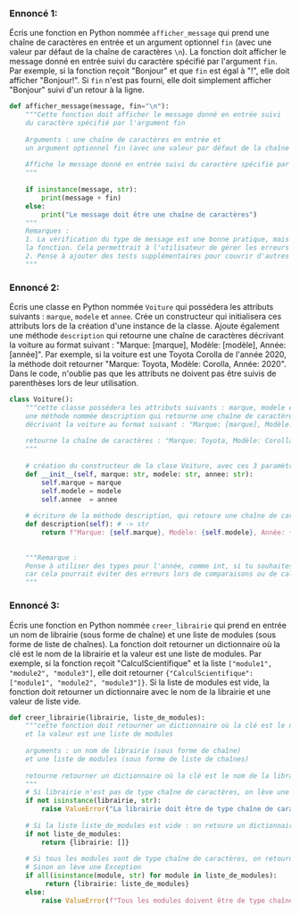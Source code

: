 ### Ennoncé 1:
Écris une fonction en Python nommée ```afficher_message``` qui prend une chaîne de caractères en entrée et 
un argument optionnel ```fin``` (avec une valeur par défaut de la chaîne de caractères ```\n```). 
La fonction doit afficher le message donné en entrée suivi du caractère spécifié par l'argument ```fin```. 
Par exemple, si la fonction reçoit "Bonjour" et que ```fin``` est égal à "!", elle doit afficher "Bonjour!". 
Si ```fin``` n'est pas fourni, elle doit simplement afficher "Bonjour" suivi d'un retour à la ligne.
```python
def afficher_message(message, fin="\n"):
    """Cette fonction doit afficher le message donné en entrée suivi 
    du caractère spécifié par l'argument fin
    
    Arguments : une chaîne de caractères en entrée et 
    un argument optionnel fin (avec une valeur par défaut de la chaîne de caractères \n)
    
    Affiche le message donné en entrée suivi du caractère spécifié par l'argument fin
    """
    
    if isinstance(message, str):
        print(message + fin)
    else:
        print("Le message doit être une chaîne de caractères")
    """
    Remarques :
    1. La vérification du type de message est une bonne pratique, mais il serait préférable de lever une exception plutôt que d'afficher un message d'erreur dans 
    la fonction. Cela permettrait à l'utilisateur de gérer les erreurs de manière plus appropriée.
    2. Pense à ajouter des tests supplémentaires pour couvrir d'autres cas, comme des chaînes vides ou des caractères spéciaux.
    """
```

### Ennoncé 2:
Écris une classe en Python nommée ```Voiture``` qui possédera les attributs suivants : ```marque```, ```modele``` et ```annee```. 
Crée un constructeur qui initialisera ces attributs lors de la création d'une instance de la classe. 
Ajoute également une méthode ```description``` qui retourne une chaîne de caractères décrivant la voiture au format suivant : 
"Marque: [marque], Modèle: [modèle], Année: [année]". Par exemple, si la voiture est une Toyota Corolla de l'année 2020, 
la méthode doit retourner "Marque: Toyota, Modèle: Corolla, Année: 2020". Dans le code, 
n'oublie pas que les attributs ne doivent pas être suivis de parenthèses lors de leur utilisation.
```python
class Voiture():
    """cette classe possédera les attributs suivants : marque, modele et annee.
    une méthode nommée description qui retourne une chaîne de caractères 
    décrivant la voiture au format suivant : "Marque: [marque], Modèle: [modèle], Année: [année]".
    
    retourne la chaîne de caractères : "Marque: Toyota, Modèle: Corolla, Année: 2020"
    """
    
    # création du constructeur de la clase Voiture, avec ces 3 paramètres
    def __init__(self, marque: str, modele: str, annee: str):
        self.marque = marque
        self.modele = modele
        self.annee  = annee
    
    # écriture de la méthode description, qui retoure une chaîne de caractères décrivant la voiture
    def description(self): # -> str
        return f"Marque: {self.marque}, Modèle: {self.modele}, Année: {self.annee}"
    
    
    """Remarque : 
    Pense à utiliser des types pour l'année, comme int, si tu souhaites représenter des années, 
    car cela pourrait éviter des erreurs lors de comparaisons ou de calculs futurs.
    """
```

### Ennoncé 3:
Écris une fonction en Python nommée ```creer_librairie``` qui prend en entrée un nom de librairie (sous forme de chaîne) 
et une liste de modules (sous forme de liste de chaînes). La fonction doit retourner un dictionnaire 
où la clé est le nom de la librairie et la valeur est une liste de modules. Par exemple, 
si la fonction reçoit "CalculScientifique" et la liste ```["module1", "module2", "module3"]```, 
elle doit retourner ```{"CalculScientifique": ["module1", "module2", "module3"]}```. Si la liste de modules est vide, 
la fonction doit retourner un dictionnaire avec le nom de la librairie et une valeur de liste vide.
```python
def creer_librairie(librairie, liste_de_modules):
    """cette fonction doit retourner un dictionnaire où la clé est le nom de la librairie 
    et la valeur est une liste de modules 
    
    arguments : un nom de librairie (sous forme de chaîne) 
    et une liste de modules (sous forme de liste de chaînes)
    
    retourne retourner un dictionnaire où la clé est le nom de la librairie et la valeur est une liste de modules.
    """
    # Si librairie n'est pas de type chaîne de caractères, on lève une Exception
    if not isinstance(librairie, str):
        raise ValueError("La librairie doit être de type chaîne de caractères")
    
    # Si la liste liste_de_modules est vide : on retoure un dictionnaire avec pour valeur une liste vide
    if not liste_de_modules:
        return {librairie: []}
    
    # Si tous les modules sont de type chaîne de caractères, on retourne le dictionnaire
    # Sinon on lève une Exception
    if all(isinstance(module, str) for module in liste_de_modules):
         return {librairie: liste_de_modules}
    else:
        raise ValueError(f"Tous les modules doivent être de type chaîne de caractères")
```
